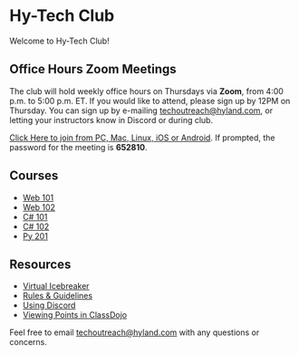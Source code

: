 # Hy-Tech Club
Welcome to Hy-Tech Club!

## Office Hours Zoom Meetings
The club will hold weekly office hours on Thursdays via **Zoom**, from 4:00 p.m. to 5:00 p.m. ET. If you would like to attend, please sign up by 12PM on Thursday. You can sign up by e-mailing [techoutreach@hyland.com](mailto:techoutreach@hyland.com), or letting your instructors know in Discord or during club. 

[Click Here to join from PC, Mac, Linux, iOS or Android](https://hyland.zoom.us/j/93604454786?pwd=TlJSSWRZQkduNitpWVIxa2ttZTFyQT09). If prompted, the password for the meeting is **652810**.

## Courses
- [Web 101](/web-101)
- [Web 102](/web-102)
- [C# 101](/cs-101)
- [C# 102](/cs-102)
- [Py 201](/py-201)

## Resources
- [Virtual Icebreaker](/VirtualIcebreaker)
- [Rules & Guidelines](/RulesAndGuidelines)
- [Using Discord](/DiscordUse)
- [Viewing Points in ClassDojo](/ClassDojoPoints)

Feel free to email [techoutreach@hyland.com](mailto:techoutreach@hyland.com) with any questions or concerns.